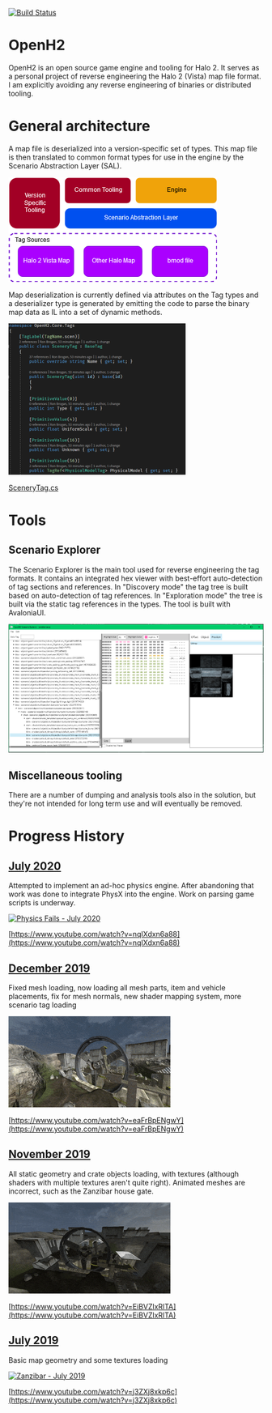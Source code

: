 ﻿[![Build Status](https://dev.azure.com/ronaldbrogan/ronaldbrogan/_apis/build/status/ronbrogan.openh2?branchName=master)](https://dev.azure.com/ronaldbrogan/ronaldbrogan/_build/latest?definitionId=1&branchName=master)
 
# OpenH2

OpenH2 is an open source game engine and tooling for Halo 2. It serves as a personal project of reverse engineering the Halo 2 (Vista) map file format. I am explicitly avoiding any reverse engineering of binaries or distributed tooling. 

# General architecture
A map file is deserialized into a version-specific set of types. This map file is then translated to common format types for use in the engine by the Scenario Abstraction Layer (SAL). 

![Architecture diagram](doc/Assets/architecture.png)

Map deserialization is currently defined via attributes on the Tag types and a deserializer type is generated by emitting the code to parse the binary map data as IL into a set of dynamic methods. 

![Scenery Tag Example](doc/Assets/tag-annotations.png)

[SceneryTag.cs](src/OpenH2.Core/Tags/SceneryTag.cs)

# Tools

## Scenario Explorer
The Scenario Explorer is the main tool used for reverse engineering the tag formats. It contains an integrated hex viewer with best-effort auto-detection of tag sections and references. In "Discovery mode" the tag tree is built based on auto-detection of tag references. In "Exploration mode" the tree is built via the static tag references in the types. The tool is built with AvaloniaUI.

![Scenario explorer](doc/Assets/scenario-explorer_s.png)

## Miscellaneous tooling
There are a number of dumping and analysis tools also in the solution, but they're not intended for long term use and will eventually be removed. 

# Progress History

## [July 2020](https://www.youtube.com/watch?v=nqIXdxn6a88)
Attempted to implement an ad-hoc physics engine. After abandoning that work was done to integrate PhysX into the engine. Work on parsing game scripts is underway.

[![Physics Fails - July 2020](doc/Assets/2020-07.gif)](https://www.youtube.com/watch?v=nqIXdxn6a88)

[https://www.youtube.com/watch?v=nqIXdxn6a88](https://www.youtube.com/watch?v=nqIXdxn6a88)

## [December 2019](https://www.youtube.com/watch?v=eaFrBpENgwY)
Fixed mesh loading, now loading all mesh parts, item and vehicle placements, fix for mesh normals, new shader mapping system, more scenario tag loading

[![Zanzibar - December 2019](doc/Assets/2019-12.gif)](https://www.youtube.com/watch?v=eaFrBpENgwY)

[https://www.youtube.com/watch?v=eaFrBpENgwY](https://www.youtube.com/watch?v=eaFrBpENgwY)

## [November 2019](https://www.youtube.com/watch?v=EiBVZlxRlTA)
All static geometry and crate objects loading, with textures (although shaders with multiple textures aren't quite right). Animated meshes are incorrect, such as the Zanzibar house gate.

[![Zanzibar - November 2019](doc/Assets/2019-11.gif)](https://www.youtube.com/watch?v=EiBVZlxRlTA)

[https://www.youtube.com/watch?v=EiBVZlxRlTA](https://www.youtube.com/watch?v=EiBVZlxRlTA)

## [July 2019](https://www.youtube.com/watch?v=j3ZXj8xkp6c)
Basic map geometry and some textures loading

[![Zanzibar - July 2019](https://thumbs.gfycat.com/ShamefulCraftyClam-size_restricted.gif)](https://www.youtube.com/watch?v=j3ZXj8xkp6c)

[https://www.youtube.com/watch?v=j3ZXj8xkp6c](https://www.youtube.com/watch?v=j3ZXj8xkp6c)